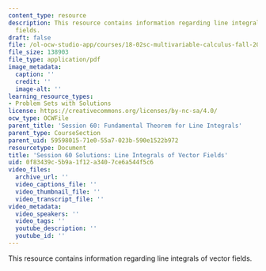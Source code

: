 ```yaml
---
content_type: resource
description: This resource contains information regarding line integrals of vector
  fields.
draft: false
file: /ol-ocw-studio-app/courses/18-02sc-multivariable-calculus-fall-2010/0f83439c5b9a1f12a3407ce6a544f5c6_MIT18_02SC_pb_60_comb.pdf
file_size: 138903
file_type: application/pdf
image_metadata:
  caption: ''
  credit: ''
  image-alt: ''
learning_resource_types:
- Problem Sets with Solutions
license: https://creativecommons.org/licenses/by-nc-sa/4.0/
ocw_type: OCWFile
parent_title: 'Session 60: Fundamental Theorem for Line Integrals'
parent_type: CourseSection
parent_uid: 59598015-71e0-55a7-023b-590e1522b972
resourcetype: Document
title: 'Session 60 Solutions: Line Integrals of Vector Fields'
uid: 0f83439c-5b9a-1f12-a340-7ce6a544f5c6
video_files:
  archive_url: ''
  video_captions_file: ''
  video_thumbnail_file: ''
  video_transcript_file: ''
video_metadata:
  video_speakers: ''
  video_tags: ''
  youtube_description: ''
  youtube_id: ''
---
```

This resource contains information regarding line integrals of vector fields.